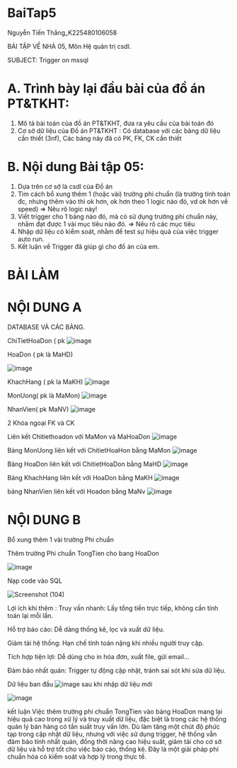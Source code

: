 # BaiTap5
Nguyễn Tiến Thắng_K225480106058

BÀI TẬP VỀ NHÀ 05, Môn Hệ quản trị csdl.

SUBJECT: Trigger on mssql

# A. Trình bày lại đầu bài của đồ án PT&TKHT:
1. Mô tả bài toán của đồ án PT&TKHT, 
   đưa ra yêu cầu của bài toán đó
2. Cơ sở dữ liệu của Đồ án PT&TKHT :
   Có database với các bảng dữ liệu cần thiết (3nf),
   Các bảng này đã có PK, FK, CK cần thiết
 
# B. Nội dung Bài tập 05:
1. Dựa trên cơ sở là csdl của Đồ án
2. Tìm cách bổ xung thêm 1 (hoặc vài) trường phi chuẩn
   (là trường tính toán đc, nhưng thêm vào thì ok hơn,
    ok hơn theo 1 logic nào đó, vd ok hơn về speed)
   => Nêu rõ logic này!
3. Viết trigger cho 1 bảng nào đó, 
   mà có sử dụng trường phi chuẩn này,
   nhằm đạt được 1 vài mục tiêu nào đó.
   => Nêu rõ các mục tiêu 
4. Nhập dữ liệu có kiểm soát, 
   nhằm để test sự hiệu quả của việc trigger auto run.
5. Kết luận về Trigger đã giúp gì cho đồ án của em.
  # BÀI LÀM
  # NỘI DUNG A
DATABASE VÀ CÁC BẢNG.

ChiTietHoaDon ( pk
![image](https://github.com/user-attachments/assets/e8d876a7-f431-45b1-b243-115cf7a2a276)

HoaDon ( pk là MaHD)

![image](https://github.com/user-attachments/assets/7f8da71d-79d6-44b0-b834-c093f19259bb)

KhachHang ( pk la MaKH)
![image](https://github.com/user-attachments/assets/99d38998-9c16-4be6-b297-e5f482ea35fa)

MonUong( pk là MaMon)
![image](https://github.com/user-attachments/assets/e4da9fa1-86ba-4f5d-a4f8-38792d6ecb42)

NhanVien( pk MaNV)
![image](https://github.com/user-attachments/assets/e3868722-8885-4154-ac8c-8d949f928bd6)

2 Khóa ngoại FK và CK

Liên kết Chitiethoadon với MaMon và MaHoaDon
![image](https://github.com/user-attachments/assets/d7f7ba4b-812b-4cfc-9f26-d722c19dd06a)

Bảng MonUong liên kết với ChitietHoaHon bằng MaMon
![image](https://github.com/user-attachments/assets/1066dd69-97ab-4bc0-a02f-8e88ffb43928)

Bảng HoaDon liên kết với ChitietHoaDon bằng MaHD
![image](https://github.com/user-attachments/assets/9d613f72-f8fd-437c-b44c-afd3a42e042d)

Bảng KhachHang liên kết với HoaDon bằng MaKH 
![image](https://github.com/user-attachments/assets/8ea87fdc-b650-4402-afdc-2ea1c961bdeb)

bảng NhanVien liên kết với Hoadon bằng MaNv
![image](https://github.com/user-attachments/assets/fed0bb0f-bc0c-4d58-824f-264494e98459)




# NỘI DUNG B

Bổ xung thêm 1 vài trường Phi chuẩn 

Thêm trường Phi chuẩn TongTien cho bang HoaDon 

![image](https://github.com/user-attachments/assets/286752d9-d366-4a02-8c6d-acf7bbc26a81)

 Nạp code vào SQL 
 
 ![Screenshot (104)](https://github.com/user-attachments/assets/f39b2e84-70da-4823-9724-d4035ea273c9)


 Lợi ích khi thêm :
Truy vấn nhanh: Lấy tổng tiền trực tiếp, không cần tính toán lại mỗi lần.

Hỗ trợ báo cáo: Dễ dàng thống kê, lọc và xuất dữ liệu.

Giảm tải hệ thống: Hạn chế tính toán nặng khi nhiều người truy cập.

Tích hợp tiện lợi: Dễ dùng cho in hóa đơn, xuất file, gửi email...

Đảm bảo nhất quán: Trigger tự động cập nhật, tránh sai sót khi sửa dữ liệu.


  Dữ liệu ban đầu 
 ![image](https://github.com/user-attachments/assets/a1e4c32e-c0ee-46cc-96f8-4418de366340)
  sau khi nhập dữ liệu mới

  ![image](https://github.com/user-attachments/assets/2645bfc9-bdc1-4ac1-add8-6a2a4d5a95d5)

kết luận 
Việc thêm trường phi chuẩn TongTien vào bảng HoaDon mang lại hiệu quả cao trong xử lý và truy xuất dữ liệu, đặc biệt là trong các hệ thống quản lý bán hàng có tần suất truy vấn lớn. Dù làm tăng một chút độ phức tạp trong cập nhật dữ liệu, nhưng với việc sử dụng trigger, hệ thống vẫn đảm bảo tính nhất quán, đồng thời nâng cao hiệu suất, giảm tải cho cơ sở dữ liệu và hỗ trợ tốt cho việc báo cáo, thống kê. Đây là một giải pháp phi chuẩn hóa có kiểm soát và hợp lý trong thực tế.


 



  

